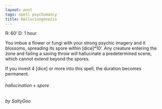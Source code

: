 ```yaml
---
layout: post
tags: spell psychomancy
title: Hallucinogenesis
---
```

R: 60’		D: 1 hour

You imbue a flower or fungi with your strong psychic imagery and it blossoms, spreading its spore within [dice]*10’. Any creature entering the zone and failing a saving throw will hallucinate a predetermined scene, which cannot extend beyond the spores.

If you invest 4 [dice] or more into this spell, the duration becomes permanent.

###### hallucination + spore
###### by SaltyGoo
